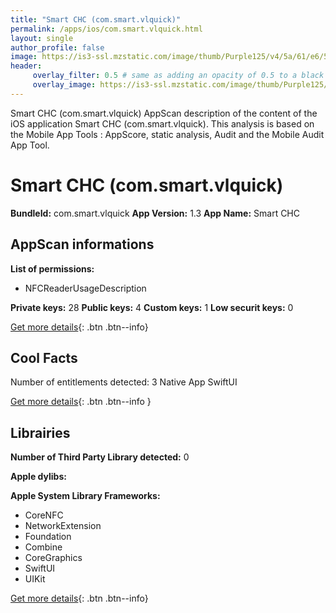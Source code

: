 ```yaml
---
title: "Smart CHC (com.smart.vlquick)"
permalink: /apps/ios/com.smart.vlquick.html
layout: single
author_profile: false
image: https://is3-ssl.mzstatic.com/image/thumb/Purple125/v4/5a/61/e6/5a61e6ff-adf2-ba29-1813-d89349b5f15d/AppIcon-0-1x_U007emarketing-0-7-0-sRGB-85-220.png/512x512bb.jpg
header: 
     overlay_filter: 0.5 # same as adding an opacity of 0.5 to a black background
     overlay_image: https://is3-ssl.mzstatic.com/image/thumb/Purple125/v4/5a/61/e6/5a61e6ff-adf2-ba29-1813-d89349b5f15d/AppIcon-0-1x_U007emarketing-0-7-0-sRGB-85-220.png/512x512bb.jpg
---
```

Smart CHC (com.smart.vlquick) AppScan description of the content of the iOS application Smart CHC (com.smart.vlquick). This analysis is based on the Mobile App Tools : AppScore, static analysis, Audit and the Mobile Audit App Tool.

# Smart CHC (com.smart.vlquick)

**BundleId:** com.smart.vlquick
**App Version:** 1.3
**App Name:** Smart CHC


## AppScan informations 

**List of permissions:** 
- NFCReaderUsageDescription
  
  
**Private keys:** 28
**Public keys:** 4
**Custom keys:** 1
**Low securit keys:** 0
  
[Get more details](/pricing.html){: .btn .btn--info}

## Cool Facts

Number of entitlements detected: 3
Native App
SwiftUI
  
[Get more details](/pricing.html){: .btn .btn--info }

## Librairies 
**Number of Third Party Library detected:** 0


**Apple dylibs:**


**Apple System Library Frameworks:**
- CoreNFC
- NetworkExtension
- Foundation
- Combine
- CoreGraphics
- SwiftUI
- UIKit


  
[Get more details](/pricing.html){: .btn .btn--info}


